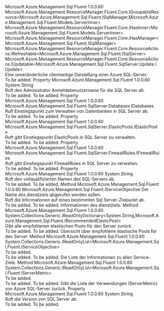 <Type Name="ISqlServer" FullName="Microsoft.Azure.Management.Sql.Fluent.ISqlServer">
  <TypeSignature Language="C#" Value="public interface ISqlServer : Microsoft.Azure.Management.ResourceManager.Fluent.Core.IGroupableResource&lt;Microsoft.Azure.Management.Sql.Fluent.ISqlManager,Microsoft.Azure.Management.Sql.Fluent.Models.ServerInner&gt;, Microsoft.Azure.Management.ResourceManager.Fluent.Core.IHasInner&lt;Microsoft.Azure.Management.Sql.Fluent.Models.ServerInner&gt;, Microsoft.Azure.Management.ResourceManager.Fluent.Core.IHasManager&lt;Microsoft.Azure.Management.Sql.Fluent.ISqlManager&gt;, Microsoft.Azure.Management.ResourceManager.Fluent.Core.ResourceActions.IRefreshable&lt;Microsoft.Azure.Management.Sql.Fluent.ISqlServer&gt;, Microsoft.Azure.Management.ResourceManager.Fluent.Core.ResourceActions.IUpdatable&lt;Microsoft.Azure.Management.Sql.Fluent.SqlServer.Update.IUpdate&gt;" />
  <TypeSignature Language="ILAsm" Value=".class public interface auto ansi abstract ISqlServer implements class Microsoft.Azure.Management.ResourceManager.Fluent.Core.IGroupableResource`2&lt;class Microsoft.Azure.Management.Sql.Fluent.ISqlManager, class Microsoft.Azure.Management.Sql.Fluent.Models.ServerInner&gt;, class Microsoft.Azure.Management.ResourceManager.Fluent.Core.IHasId, class Microsoft.Azure.Management.ResourceManager.Fluent.Core.IHasInner`1&lt;class Microsoft.Azure.Management.Sql.Fluent.Models.ServerInner&gt;, class Microsoft.Azure.Management.ResourceManager.Fluent.Core.IHasManager`1&lt;class Microsoft.Azure.Management.Sql.Fluent.ISqlManager&gt;, class Microsoft.Azure.Management.ResourceManager.Fluent.Core.IHasName, class Microsoft.Azure.Management.ResourceManager.Fluent.Core.IHasResourceGroup, class Microsoft.Azure.Management.ResourceManager.Fluent.Core.IResource, class Microsoft.Azure.Management.ResourceManager.Fluent.Core.ResourceActions.IIndexable, class Microsoft.Azure.Management.ResourceManager.Fluent.Core.ResourceActions.IRefreshable`1&lt;class Microsoft.Azure.Management.Sql.Fluent.ISqlServer&gt;, class Microsoft.Azure.Management.ResourceManager.Fluent.Core.ResourceActions.IUpdatable`1&lt;class Microsoft.Azure.Management.Sql.Fluent.SqlServer.Update.IUpdate&gt;" />
  <TypeSignature Language="DocId" Value="T:Microsoft.Azure.Management.Sql.Fluent.ISqlServer" />
  <TypeSignature Language="VB.NET" Value="Public Interface ISqlServer&#xA;Implements IGroupableResource(Of ISqlManager, ServerInner), IHasInner(Of ServerInner), IHasManager(Of ISqlManager), IRefreshable(Of ISqlServer), IUpdatable(Of IUpdate)" />
  <TypeSignature Language="F#" Value="type ISqlServer = interface&#xA;    interface IGroupableResource&lt;ISqlManager, ServerInner&gt;&#xA;    interface IResource&#xA;    interface IIndexable&#xA;    interface IHasId&#xA;    interface IHasName&#xA;    interface IHasResourceGroup&#xA;    interface IHasManager&lt;ISqlManager&gt;&#xA;    interface IHasInner&lt;ServerInner&gt;&#xA;    interface IRefreshable&lt;ISqlServer&gt;&#xA;    interface IUpdatable&lt;IUpdate&gt;" />
  <AssemblyInfo>
    <AssemblyName>Microsoft.Azure.Management.Sql.Fluent</AssemblyName>
    <AssemblyVersion>1.0.0.60</AssemblyVersion>
  </AssemblyInfo>
  <Interfaces>
    <Interface>
      <InterfaceName>Microsoft.Azure.Management.ResourceManager.Fluent.Core.IGroupableResource&lt;Microsoft.Azure.Management.Sql.Fluent.ISqlManager,Microsoft.Azure.Management.Sql.Fluent.Models.ServerInner&gt;</InterfaceName>
    </Interface>
    <Interface>
      <InterfaceName>Microsoft.Azure.Management.ResourceManager.Fluent.Core.IHasInner&lt;Microsoft.Azure.Management.Sql.Fluent.Models.ServerInner&gt;</InterfaceName>
    </Interface>
    <Interface>
      <InterfaceName>Microsoft.Azure.Management.ResourceManager.Fluent.Core.IHasManager&lt;Microsoft.Azure.Management.Sql.Fluent.ISqlManager&gt;</InterfaceName>
    </Interface>
    <Interface>
      <InterfaceName>Microsoft.Azure.Management.ResourceManager.Fluent.Core.ResourceActions.IRefreshable&lt;Microsoft.Azure.Management.Sql.Fluent.ISqlServer&gt;</InterfaceName>
    </Interface>
    <Interface>
      <InterfaceName>Microsoft.Azure.Management.ResourceManager.Fluent.Core.ResourceActions.IUpdatable&lt;Microsoft.Azure.Management.Sql.Fluent.SqlServer.Update.IUpdate&gt;</InterfaceName>
    </Interface>
  </Interfaces>
  <Docs>
    <summary>
            Eine unveränderliche clientseitige Darstellung einer Azure SQL-Server.
            </summary>
    <remarks>To be added.</remarks>
  </Docs>
  <Members>
    <Member MemberName="AdministratorLogin">
      <MemberSignature Language="C#" Value="public string AdministratorLogin { get; }" />
      <MemberSignature Language="ILAsm" Value=".property instance string AdministratorLogin" />
      <MemberSignature Language="DocId" Value="P:Microsoft.Azure.Management.Sql.Fluent.ISqlServer.AdministratorLogin" />
      <MemberSignature Language="VB.NET" Value="Public ReadOnly Property AdministratorLogin As String" />
      <MemberSignature Language="F#" Value="member this.AdministratorLogin : string" Usage="Microsoft.Azure.Management.Sql.Fluent.ISqlServer.AdministratorLogin" />
      <MemberType>Property</MemberType>
      <AssemblyInfo>
        <AssemblyName>Microsoft.Azure.Management.Sql.Fluent</AssemblyName>
        <AssemblyVersion>1.0.0.60</AssemblyVersion>
      </AssemblyInfo>
      <ReturnValue>
        <ReturnType>System.String</ReturnType>
      </ReturnValue>
      <Docs>
        <summary>
            Ruft den Administrator Anmeldebenutzername für die SQL Server ab.
            </summary>
        <value>To be added.</value>
        <remarks>To be added.</remarks>
      </Docs>
    </Member>
    <Member MemberName="Databases">
      <MemberSignature Language="C#" Value="public Microsoft.Azure.Management.Sql.Fluent.SqlServer.Databases.IDatabases Databases { get; }" />
      <MemberSignature Language="ILAsm" Value=".property instance class Microsoft.Azure.Management.Sql.Fluent.SqlServer.Databases.IDatabases Databases" />
      <MemberSignature Language="DocId" Value="P:Microsoft.Azure.Management.Sql.Fluent.ISqlServer.Databases" />
      <MemberSignature Language="VB.NET" Value="Public ReadOnly Property Databases As IDatabases" />
      <MemberSignature Language="F#" Value="member this.Databases : Microsoft.Azure.Management.Sql.Fluent.SqlServer.Databases.IDatabases" Usage="Microsoft.Azure.Management.Sql.Fluent.ISqlServer.Databases" />
      <MemberType>Property</MemberType>
      <AssemblyInfo>
        <AssemblyName>Microsoft.Azure.Management.Sql.Fluent</AssemblyName>
        <AssemblyVersion>1.0.0.60</AssemblyVersion>
      </AssemblyInfo>
      <ReturnValue>
        <ReturnType>Microsoft.Azure.Management.Sql.Fluent.SqlServer.Databases.IDatabases</ReturnType>
      </ReturnValue>
      <Docs>
        <summary>
            Ruft Einstiegspunkt zum Verwalten von Datenbanken in SQL Server ab.
            </summary>
        <value>To be added.</value>
        <remarks>To be added.</remarks>
      </Docs>
    </Member>
    <Member MemberName="ElasticPools">
      <MemberSignature Language="C#" Value="public Microsoft.Azure.Management.Sql.Fluent.SqlServer.ElasticPools.IElasticPools ElasticPools { get; }" />
      <MemberSignature Language="ILAsm" Value=".property instance class Microsoft.Azure.Management.Sql.Fluent.SqlServer.ElasticPools.IElasticPools ElasticPools" />
      <MemberSignature Language="DocId" Value="P:Microsoft.Azure.Management.Sql.Fluent.ISqlServer.ElasticPools" />
      <MemberSignature Language="VB.NET" Value="Public ReadOnly Property ElasticPools As IElasticPools" />
      <MemberSignature Language="F#" Value="member this.ElasticPools : Microsoft.Azure.Management.Sql.Fluent.SqlServer.ElasticPools.IElasticPools" Usage="Microsoft.Azure.Management.Sql.Fluent.ISqlServer.ElasticPools" />
      <MemberType>Property</MemberType>
      <AssemblyInfo>
        <AssemblyName>Microsoft.Azure.Management.Sql.Fluent</AssemblyName>
        <AssemblyVersion>1.0.0.60</AssemblyVersion>
      </AssemblyInfo>
      <ReturnValue>
        <ReturnType>Microsoft.Azure.Management.Sql.Fluent.SqlServer.ElasticPools.IElasticPools</ReturnType>
      </ReturnValue>
      <Docs>
        <summary>
            Ruft gibt Einstiegspunkt ElasticPools in SQL Server zu verwalten.
            </summary>
        <value>To be added.</value>
        <remarks>To be added.</remarks>
      </Docs>
    </Member>
    <Member MemberName="FirewallRules">
      <MemberSignature Language="C#" Value="public Microsoft.Azure.Management.Sql.Fluent.SqlServer.FirewallRules.IFirewallRules FirewallRules { get; }" />
      <MemberSignature Language="ILAsm" Value=".property instance class Microsoft.Azure.Management.Sql.Fluent.SqlServer.FirewallRules.IFirewallRules FirewallRules" />
      <MemberSignature Language="DocId" Value="P:Microsoft.Azure.Management.Sql.Fluent.ISqlServer.FirewallRules" />
      <MemberSignature Language="VB.NET" Value="Public ReadOnly Property FirewallRules As IFirewallRules" />
      <MemberSignature Language="F#" Value="member this.FirewallRules : Microsoft.Azure.Management.Sql.Fluent.SqlServer.FirewallRules.IFirewallRules" Usage="Microsoft.Azure.Management.Sql.Fluent.ISqlServer.FirewallRules" />
      <MemberType>Property</MemberType>
      <AssemblyInfo>
        <AssemblyName>Microsoft.Azure.Management.Sql.Fluent</AssemblyName>
        <AssemblyVersion>1.0.0.60</AssemblyVersion>
      </AssemblyInfo>
      <ReturnValue>
        <ReturnType>Microsoft.Azure.Management.Sql.Fluent.SqlServer.FirewallRules.IFirewallRules</ReturnType>
      </ReturnValue>
      <Docs>
        <summary>
            Ruft gibt Einstiegspunkt FirewallRules in SQL Server zu verwalten.
            </summary>
        <value>To be added.</value>
        <remarks>To be added.</remarks>
      </Docs>
    </Member>
    <Member MemberName="FullyQualifiedDomainName">
      <MemberSignature Language="C#" Value="public string FullyQualifiedDomainName { get; }" />
      <MemberSignature Language="ILAsm" Value=".property instance string FullyQualifiedDomainName" />
      <MemberSignature Language="DocId" Value="P:Microsoft.Azure.Management.Sql.Fluent.ISqlServer.FullyQualifiedDomainName" />
      <MemberSignature Language="VB.NET" Value="Public ReadOnly Property FullyQualifiedDomainName As String" />
      <MemberSignature Language="F#" Value="member this.FullyQualifiedDomainName : string" Usage="Microsoft.Azure.Management.Sql.Fluent.ISqlServer.FullyQualifiedDomainName" />
      <MemberType>Property</MemberType>
      <AssemblyInfo>
        <AssemblyName>Microsoft.Azure.Management.Sql.Fluent</AssemblyName>
        <AssemblyVersion>1.0.0.60</AssemblyVersion>
      </AssemblyInfo>
      <ReturnValue>
        <ReturnType>System.String</ReturnType>
      </ReturnValue>
      <Docs>
        <summary>
            Ruft den vollqualifizierten Namen des SQL-Servers ab.
            </summary>
        <value>To be added.</value>
        <remarks>To be added.</remarks>
      </Docs>
    </Member>
    <Member MemberName="GetServiceObjective">
      <MemberSignature Language="C#" Value="public Microsoft.Azure.Management.Sql.Fluent.IServiceObjective GetServiceObjective (string serviceObjectiveName);" />
      <MemberSignature Language="ILAsm" Value=".method public hidebysig newslot virtual instance class Microsoft.Azure.Management.Sql.Fluent.IServiceObjective GetServiceObjective(string serviceObjectiveName) cil managed" />
      <MemberSignature Language="DocId" Value="M:Microsoft.Azure.Management.Sql.Fluent.ISqlServer.GetServiceObjective(System.String)" />
      <MemberSignature Language="VB.NET" Value="Public Function GetServiceObjective (serviceObjectiveName As String) As IServiceObjective" />
      <MemberSignature Language="F#" Value="abstract member GetServiceObjective : string -&gt; Microsoft.Azure.Management.Sql.Fluent.IServiceObjective" Usage="iSqlServer.GetServiceObjective serviceObjectiveName" />
      <MemberType>Method</MemberType>
      <AssemblyInfo>
        <AssemblyName>Microsoft.Azure.Management.Sql.Fluent</AssemblyName>
        <AssemblyVersion>1.0.0.60</AssemblyVersion>
      </AssemblyInfo>
      <ReturnValue>
        <ReturnType>Microsoft.Azure.Management.Sql.Fluent.IServiceObjective</ReturnType>
      </ReturnValue>
      <Parameters>
        <Parameter Name="serviceObjectiveName" Type="System.String" />
      </Parameters>
      <Docs>
        <param name="serviceObjectiveName">Der Name des dienstziels abgerufen werden sollen.</param>
        <summary>
            Ruft die Informationen auf einen bestimmten Sql Server-Zielpunkt ab.
            </summary>
        <returns>To be added.</returns>
        <remarks>To be added.</remarks>
        <return>Informationen des dienstziels.</return>
      </Docs>
    </Member>
    <Member MemberName="ListRecommendedElasticPools">
      <MemberSignature Language="C#" Value="public System.Collections.Generic.IReadOnlyDictionary&lt;string,Microsoft.Azure.Management.Sql.Fluent.IRecommendedElasticPool&gt; ListRecommendedElasticPools ();" />
      <MemberSignature Language="ILAsm" Value=".method public hidebysig newslot virtual instance class System.Collections.Generic.IReadOnlyDictionary`2&lt;string, class Microsoft.Azure.Management.Sql.Fluent.IRecommendedElasticPool&gt; ListRecommendedElasticPools() cil managed" />
      <MemberSignature Language="DocId" Value="M:Microsoft.Azure.Management.Sql.Fluent.ISqlServer.ListRecommendedElasticPools" />
      <MemberSignature Language="VB.NET" Value="Public Function ListRecommendedElasticPools () As IReadOnlyDictionary(Of String, IRecommendedElasticPool)" />
      <MemberSignature Language="F#" Value="abstract member ListRecommendedElasticPools : unit -&gt; System.Collections.Generic.IReadOnlyDictionary&lt;string, Microsoft.Azure.Management.Sql.Fluent.IRecommendedElasticPool&gt;" Usage="iSqlServer.ListRecommendedElasticPools " />
      <MemberType>Method</MemberType>
      <AssemblyInfo>
        <AssemblyName>Microsoft.Azure.Management.Sql.Fluent</AssemblyName>
        <AssemblyVersion>1.0.0.60</AssemblyVersion>
      </AssemblyInfo>
      <ReturnValue>
        <ReturnType>System.Collections.Generic.IReadOnlyDictionary&lt;System.String,Microsoft.Azure.Management.Sql.Fluent.IRecommendedElasticPool&gt;</ReturnType>
      </ReturnValue>
      <Parameters />
      <Docs>
        <summary>
            Gibt alle empfohlenen elastischen Pools für den Server zurück.
            </summary>
        <returns>To be added.</returns>
        <remarks>To be added.</remarks>
        <return>Übersicht über empfohlene elastische Pools für den Server.</return>
      </Docs>
    </Member>
    <Member MemberName="ListServiceObjectives">
      <MemberSignature Language="C#" Value="public System.Collections.Generic.IReadOnlyList&lt;Microsoft.Azure.Management.Sql.Fluent.IServiceObjective&gt; ListServiceObjectives ();" />
      <MemberSignature Language="ILAsm" Value=".method public hidebysig newslot virtual instance class System.Collections.Generic.IReadOnlyList`1&lt;class Microsoft.Azure.Management.Sql.Fluent.IServiceObjective&gt; ListServiceObjectives() cil managed" />
      <MemberSignature Language="DocId" Value="M:Microsoft.Azure.Management.Sql.Fluent.ISqlServer.ListServiceObjectives" />
      <MemberSignature Language="VB.NET" Value="Public Function ListServiceObjectives () As IReadOnlyList(Of IServiceObjective)" />
      <MemberSignature Language="F#" Value="abstract member ListServiceObjectives : unit -&gt; System.Collections.Generic.IReadOnlyList&lt;Microsoft.Azure.Management.Sql.Fluent.IServiceObjective&gt;" Usage="iSqlServer.ListServiceObjectives " />
      <MemberType>Method</MemberType>
      <AssemblyInfo>
        <AssemblyName>Microsoft.Azure.Management.Sql.Fluent</AssemblyName>
        <AssemblyVersion>1.0.0.60</AssemblyVersion>
      </AssemblyInfo>
      <ReturnValue>
        <ReturnType>System.Collections.Generic.IReadOnlyList&lt;Microsoft.Azure.Management.Sql.Fluent.IServiceObjective&gt;</ReturnType>
      </ReturnValue>
      <Parameters />
      <Docs>
        <summary>To be added.</summary>
        <returns>To be added.</returns>
        <remarks>To be added.</remarks>
        <return>Die Liste der Informationen zu allen Service-Ziele.</return>
      </Docs>
    </Member>
    <Member MemberName="ListUsages">
      <MemberSignature Language="C#" Value="public System.Collections.Generic.IReadOnlyList&lt;Microsoft.Azure.Management.Sql.Fluent.IServerMetric&gt; ListUsages ();" />
      <MemberSignature Language="ILAsm" Value=".method public hidebysig newslot virtual instance class System.Collections.Generic.IReadOnlyList`1&lt;class Microsoft.Azure.Management.Sql.Fluent.IServerMetric&gt; ListUsages() cil managed" />
      <MemberSignature Language="DocId" Value="M:Microsoft.Azure.Management.Sql.Fluent.ISqlServer.ListUsages" />
      <MemberSignature Language="VB.NET" Value="Public Function ListUsages () As IReadOnlyList(Of IServerMetric)" />
      <MemberSignature Language="F#" Value="abstract member ListUsages : unit -&gt; System.Collections.Generic.IReadOnlyList&lt;Microsoft.Azure.Management.Sql.Fluent.IServerMetric&gt;" Usage="iSqlServer.ListUsages " />
      <MemberType>Method</MemberType>
      <AssemblyInfo>
        <AssemblyName>Microsoft.Azure.Management.Sql.Fluent</AssemblyName>
        <AssemblyVersion>1.0.0.60</AssemblyVersion>
      </AssemblyInfo>
      <ReturnValue>
        <ReturnType>System.Collections.Generic.IReadOnlyList&lt;Microsoft.Azure.Management.Sql.Fluent.IServerMetric&gt;</ReturnType>
      </ReturnValue>
      <Parameters />
      <Docs>
        <summary>To be added.</summary>
        <returns>To be added.</returns>
        <remarks>To be added.</remarks>
        <return>Gibt die Liste der Verwendungen (ServerMetric) von Azure SQL-Server zurück.</return>
      </Docs>
    </Member>
    <Member MemberName="Version">
      <MemberSignature Language="C#" Value="public string Version { get; }" />
      <MemberSignature Language="ILAsm" Value=".property instance string Version" />
      <MemberSignature Language="DocId" Value="P:Microsoft.Azure.Management.Sql.Fluent.ISqlServer.Version" />
      <MemberSignature Language="VB.NET" Value="Public ReadOnly Property Version As String" />
      <MemberSignature Language="F#" Value="member this.Version : string" Usage="Microsoft.Azure.Management.Sql.Fluent.ISqlServer.Version" />
      <MemberType>Property</MemberType>
      <AssemblyInfo>
        <AssemblyName>Microsoft.Azure.Management.Sql.Fluent</AssemblyName>
        <AssemblyVersion>1.0.0.60</AssemblyVersion>
      </AssemblyInfo>
      <ReturnValue>
        <ReturnType>System.String</ReturnType>
      </ReturnValue>
      <Docs>
        <summary>
            Ruft die Version von SQL Server ab.
            </summary>
        <value>To be added.</value>
        <remarks>To be added.</remarks>
      </Docs>
    </Member>
  </Members>
</Type>